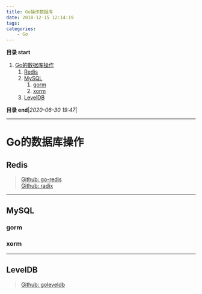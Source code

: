 ```yaml
---
title: Go操作数据库
date: 2018-12-15 12:14:19
tags: 
categories: 
    - Go
---
```


**目录 start**

1. [Go的数据库操作](#go的数据库操作)
    1. [Redis](#redis)
    1. [MySQL](#mysql)
        1. [gorm](#gorm)
        1. [xorm](#xorm)
    1. [LevelDB](#leveldb)

**目录 end**|_2020-06-30 19:47_|
****************************************
# Go的数据库操作


## Redis
> [Github: go-redis](https://github.com/go-redis/redis)  
> [Github: radix](https://github.com/mediocregopher/radix)  

************************

## MySQL
### gorm
### xorm

************************

## LevelDB
> [Github: goleveldb](https://github.com/syndtr/goleveldb)
